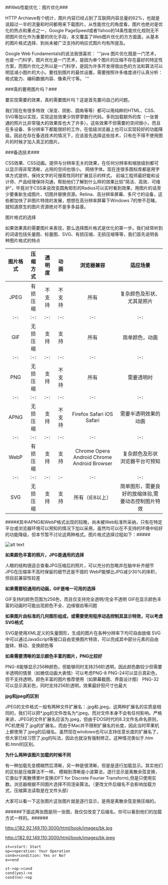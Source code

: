 



##Web性能优化：图片优化###

HTTP Archieve有个统计，图片内容已经占到了互联网内容总量的62%，也就是说超过一半的流量和时间都用来下载图片。从性能优化的角度看，图片也绝对是优化的热点和重点之一，Google PageSpeed或者Yahoo的14条性能优化规则无不把图片优化作为重要的优化手段，本文覆盖了Web图片优化的方方面面，从基本的图片格式选择、到尚未被广泛支持的响应式图片均有所提及。

Google Web Fundamentals的说法我很喜欢：
'''java
图片优化既是一门艺术，也是一门科学，图片优化是一门艺术，是因为单个图片的压缩不存在最好的特定性方案，而图片优化之所以是一门科学，是因为许多开发得很出色的方法和算法可以明显减小图片的大小。要找到图片的最优设置，需要按照许多维度进行认真分析：格式能力、编码数据内容、像素尺寸等。
'''

###真的要用图片吗？###

要实现需要的效果，真的需要图片吗？这是首先要问自己的问题。

我们现在有很多特效（渐变、阴影、圆角等等）都可以用纯粹的HTML、CSS、SVG等加以实现，实现这些效果少则寥寥数行代码，多则加载额外的库（一张普通的照片比非常强大的效果库也大了许多）。这些效果不但需要的空间很小，而且在多设备、多分辨率下都能很好的工作，在低级浏览器上也可以实现较好的功能降级。因此在存在备选技术的情况下，应该首先选择这些技术，只有在不得不使用图片的时候才加入真正的图片。

###备选技术###

CSS效果、CSS动画。提供与分辨率无关的效果，在任何分辨率和缩放级别都可以显示得非常清晰，占用的空间也很小。
网络字体。现在连很多图标库都是用字体方式提供，保持文字的可搜索性同时扩展显示的样式。
前端工程师最好能和设计师、产品经理保持沟通，帮助他们了解到什么样的效果比较“简洁、高效、可维护”，毕竟对于CSS来说改变圆角矩形的Radius可以实时看到效果，用图片的话至少要重新生成图片、切图并替换资源。Retina、高分辨率屏幕、多尺寸的设备，这些都加快了非图片特效的发展，想想在高分辨率屏幕下Windows 7的惨不忍睹，就知道原生的图片资源绝对不是多多益善。

图片格式的选择

如果效果真的需要图片来表现，那么选择图片格式是优化的第一步。我们经常听到的词语包括矢量图、标量图、SVG、有损压缩、无损压缩等等，我们首先说明各种图片格式的特点

| 图片格式      | 压缩方式    | 透明度      | 动画        |   浏览器兼容|     适应场景|
| :-: |:-:|:-:|:-:|:-:|:-:|
| JPEG          | 有损压缩    | 不支持      |       不支持| 所有        |复杂颜色及形状、尤其是照片|
| :-: |:-:|:-:|:-:|:-:|:-:|
| GIF     | 无损压缩 | 支持 | 支持| 所有|简单颜色，动画|
| :-: |:-:|:-:|:-:|:-:|:-:|
| PNG     | 无损压缩 | 支持 | 不支持| 所有|需要透明时|
| :-: |:-:|:-:|:-:|:-:|:-:|
| APNG     | 无损压缩 | 支持 | 不支持| Firefox Safari iOS Safari |需要半透明效果的动画|
| :-: |:-:|:-:|:-:|:-:|:-:|
| WebP     | 有损压缩 | 支持 | 支持 | Chrome Opera Android Chrome Android Browser |复杂颜色及形状 浏览器平台可预知|
| :-: |:-:|:-:|:-|:-:|:-:|
| SVG     | 无损压缩 | 支持 | 支持 | 所有（IE8以上） | 简单图形，需要良好的放缩体验,需要动态控制图片特效|


#####其中APNG和WebP格式出现的较晚，尚未被Web标准所采纳，只有在特定平台或浏览器环境可以预知的情况下加以采用，虽然均可以在不支持的环境中较好的功能降级，但本节暂不讨论这两种格式。图片格式选择过程如下：#####

![alt text](http://blog.cabbit.me/images/2014-12-02/step.jpg "Title")

**如果颜色丰富的照片，JPG是通用的选择**

人眼的结构很适合查看JPG压缩后的照片，可以充分的忽略并在脑中补齐细节
JPG在压缩率不高时保留的细节还是不错的
WebP能够比JPG减少30%的体积，但目前兼容性较差

**如果需要较通用的动画，GIF是唯一可用的选择**

GIF支持的颜色范围为256色，而且仅支持完全透明/完全不透明
GIF在显示颜色丰富的动画时可能出现颜色不全、边缘锯齿等问题

**如果图片由标准的几何图形组成，或需要使用程序动态控制其显示特效，可以考虑SVG格式**

SVG是使用XML定义的矢量图形，生成的图片在各种分辨率下均可自由放缩
SVG中可以通过JavaScript等接口自由变换图片特效，可以完成其中部分元素的自由旋转、移动、变换颜色等


**如果需要清晰的显示颜色丰富的图片，PNG比较好**

PNG-8能够显示256种颜色，但能够同时支持256阶透明，因此颜色数较少但需要半透明的情景（如微信动画大表情）可以考虑PNG-8
PNG-24可以显示真彩色，但不支持透明，颜色丰富的图片推荐使用（如屏幕截图、界面设计图）
PNG-32可以显示真彩色，同时支持256阶透明，效果最好但尺寸也最大

**jpg和jpeg的区别**

JPEG的文件格式一般有两种文件扩展名：.jpg和.jpeg，这两种扩展名的实质是相同的，我们可以把*.jpg的文件改名为*.jpeg，而对文件本身不会有任何影响。严格来讲，JPEG的文件扩展名应该为.jpeg，但由于DOS时代的8.3文件名命名原则，PC机使用了.jpg的扩展名，而由于Mac并不限制扩展名的长度，因此当时苹果机上都使用了.jpeg的后缀名。虽然现在windows也可以支持任意长度的扩展名了，但大家已经习惯了.jpg的叫法，因此也就没有强制修正。这种情况类似于.htm和.html的区别。


**为什么两种该图片加载的时候不同**

有一种加载先变模糊然后清晰，另一种是很清晰，但是是逐行加载显示。其实他们的区别是压缩算法不一样。
模糊到清晰是小波算法，逐行显示是离散余弦变换，它类似于离散傅里叶变换(DFT for Discrete Fourier Transform),但是只使用实数。浏览器根据不同图片选择不同渲染算法。（更改文件后缀名不会影响加载方式，压缩算法读取是在文件头部）

大家可以看一下这张图片这张图片就是逐行显示，是用是离散余弦变换压缩的。

######下面这两张图是同一张图，我仅仅改变了后缀名，你可以看到他们的加载方式一样的。######

http://182.92.149.110:3000/html/book/images/bk.jpg

http://182.92.149.110:3000/html/book/images/bk.jpeg

```flow
st=>start: Start
op=>operation: Your Operation
cond=>condition: Yes or No?
e=>end

st->op->cond
cond(yes)->e
cond(no)->op
```




